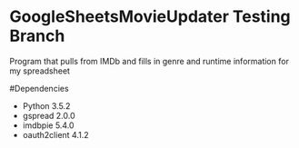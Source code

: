 # GoogleSheetsMovieUpdater Testing Branch
Program that pulls from IMDb and fills in genre and runtime information for my spreadsheet

#Dependencies
- Python 3.5.2
- gspread 2.0.0
- imdbpie 5.4.0
- oauth2client 4.1.2
